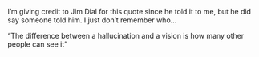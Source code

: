 I’m giving credit to Jim Dial for this quote since he told it to me, but
he did say someone told him. I just don’t remember who…

“The difference between a hallucination and a vision is how many other
people can see it”
